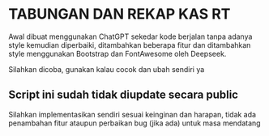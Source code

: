 # TABUNGAN DAN REKAP KAS RT

 Awal dibuat menggunakan ChatGPT sekedar kode berjalan tanpa adanya style kemudian diperbaiki, ditambahkan beberapa fitur dan ditambahkan style menggunakan Bootstrap dan FontAwesome oleh Deepseek.

 Silahkan dicoba, gunakan kalau cocok dan ubah sendiri ya


 ## Script ini sudah tidak diupdate secara public
 Silahkan implementasikan sendiri sesuai keinginan dan harapan, tidak ada penambahan fitur ataupun perbaikan bug (jika ada) untuk masa mendatang

